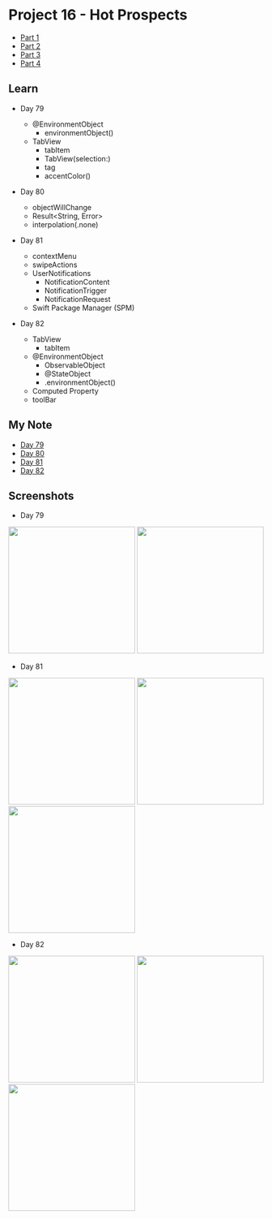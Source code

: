 # Project 16 - Hot Prospects

- [Part 1](https://www.hackingwithswift.com/100/swiftui/79)
- [Part 2](https://www.hackingwithswift.com/100/swiftui/80)
- [Part 3](https://www.hackingwithswift.com/100/swiftui/81)
- [Part 4](https://www.hackingwithswift.com/100/swiftui/82)

## **Learn**

- Day 79 
  
    - @EnvironmentObject
        - environmentObject()
    - TabView
        - tabItem
        - TabView(selection:)
        - tag
        - accentColor()
        
- Day 80 
  
    - objectWillChange
    - Result<String, Error>
    - interpolation(.none)
        
- Day 81 
  
    - contextMenu
    - swipeActions
    - UserNotifications
        - NotificationContent
        - NotificationTrigger
        - NotificationRequest
    - Swift Package Manager (SPM)
    
- Day 82

    - TabView
        - tabItem
    - @EnvironmentObject
        - ObservableObject
        - @StateObject
        - .environmentObject()
    - Computed Property
    - toolBar
    
## **My Note**

- [Day 79](https://hsiangdev.notion.site/Day-79-Project-16-Hot-Prospects-100DaysOfSwiftUI-6dc26b92dcd14bcc8cadb378880100cc?pvs=4)
- [Day 80](https://hsiangdev.notion.site/Day-80-Project-16-part-2-Hot-Prospects-100DaysOfSwiftUI-69aec131540b4a78be4c6f4ebc5783ac?pvs=4)
- [Day 81](https://hsiangdev.notion.site/Day-81-Project-16-part-3-Hot-Prospects-100DaysOfSwiftUI-46399282aa8a424482f65e048a5f3123?pvs=4)
- [Day 82](https://hsiangdev.notion.site/Day-82-Project-16-part-4-Hot-Prospects-100DaysOfSwiftUI-5a0247dd83754bab9a38cf01cac102bc?pvs=4)

## Screenshots

- Day 79

<div>
    <img src="Screenshots/day79-HotProspects-1.png" width="250">
    <img src="Screenshots/day79-HotProspects-2.png" width="250">
</div>

- Day 81

<div>
    <img src="Screenshots/day81-HotProspects-1.png" width="250">
    <img src="Screenshots/day81-HotProspects-2.png" width="250">
    <img src="Screenshots/day81-HotProspects-3.png" width="250">
</div>

- Day 82

<div>
    <img src="Screenshots/day82-HotProspects-1.png" width="250">
    <img src="Screenshots/day82-HotProspects-2.png" width="250">
    <img src="Screenshots/day82-HotProspects-3.png" width="250">
</div>

  
